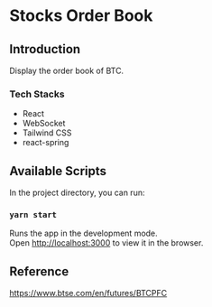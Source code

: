 # Stocks Order Book

## Introduction
Display the order book of BTC.

### Tech Stacks
- React
- WebSocket
- Tailwind CSS
- react-spring

## Available Scripts

In the project directory, you can run:

### `yarn start`

Runs the app in the development mode.\
Open [http://localhost:3000](http://localhost:3000) to view it in the browser.

## Reference
https://www.btse.com/en/futures/BTCPFC
